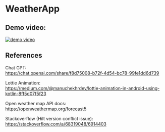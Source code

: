 # WeatherApp

## Demo video:
[![demo video](https://img.youtube.com/vi/3Dl_5x6zg4g/0.jpg)](https://www.youtube.com/watch?v=3Dl_5x6zg4g)

## References
Chat GPT:<br/>
https://chat.openai.com/share/f8d75008-b72f-4d54-bc78-99fe1dd6d739

Lottie Animation:<br/>
https://medium.com/@manuchekhrdev/lottie-animation-in-android-using-kotlin-8ff5d07f5f23

Open weather map API docs:<br/>
https://openweathermap.org/forecast5

Stackoverflow (Hilt version conflict issue):<br/>
https://stackoverflow.com/a/68319048/6914403
